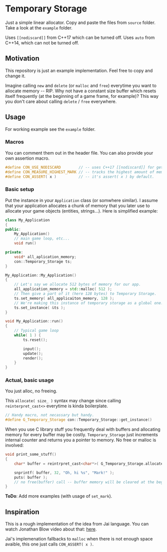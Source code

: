 # Temporary Storage

Just a simple linear allocator. Copy and paste the files from `source` folder. Take a look at the `example` folder.

Uses `[[nodiscard]]` from C++17 which can be turned off. Uses ``auto`` from C++14, which can not be turned off. 

## Motivation

This repository is just an example implementation. Feel free to copy and change it.

Imagine calling `new` and `delete` (or `malloc` and `free`) everytime you want to allocate memory -- RIP. Why not have a constant size buffer which resets itself frequently (at the beginning of a game frame, for example)? This way you don't care about calling `delete` / `free` everywhere. 

## Usage
For working example see the `example` folder.
### Macros
You can comment them out in the header file. You can also provide your own assertion macro.
```cpp
#define CON_USE_NODISCARD        // -- uses C++17 [[nodiscard]] for getters.
#define CON_MEASURE_HIGHEST_MARK // -- tracks the highest amount of memory used. Useful for determinaing how much memory your Temporary_Storage actually need.
#define CON_ASSERT( x )          // -- it's assert( x ) by default.
```

### Basic setup
Put the instance in your `Application` class (or somwhere similar). I assume that your application allocates a chunk of memory that you later use to allocate your game objects (entities, strings...). Here is simplified example:
```cpp
class My_Application
{
public:
    My_Application()
    // main game loop, etc...
    void run()

private:
    void* all_aplication_memory;
    con::Temporary_Storage ts;
}

My_Application::My_Application()
{
    // Let's say we allocate 512 bytes of memory for our app.
    all_application_memory = std::malloc( 512 );
    // Then give a part of it (here 128 bytes) to Temporary Storage.
    ts.set_memory( all_applicaiton_memory, 128 );
    // We're making this instance of temporary storage as a global one.
    ts.set_instance( &ts );
}

void My_Application::run()
{
    // Typical game loop
    while( 1 ) {
        ts.reset();

        input();
        update();
        render();
    }
}

```

### Actual, basic usage
You just alloc, no freeing.

This `allocate( size_ )` syntax may change since calling `reinterpret_cast<>` everytime is kinda boilerplate.

```cpp
// Handy macro, not necassary but handy.
#define G_Temporary_Storage con::Temporary_Storage::get_instance()
```
When you use C library stuff you frequently deal with buffers and allocating memory for every buffer may be costly. `Temporary_Storage` just increments internal counter and returns you a pointer to memory. No free or malloc is involved:
```cpp
void print_some_stuff() 
{
    char* buffer = reintrpret_cast<char*>( G_Temporary_Storage.allocate( sizeof( char ) * 32 ) );

    snprintf( buffer, 32, "Oh, hi %s", "Mark!" );
    puts( buffer );
    // no free(buffer) call -- buffer memory will be cleared at the beginning of the next frame
}
```
**ToDo**: Add more examples (with usage of `set_mark`).

## Inspiration
This is a rough implementation of the idea from Jai language. You can watch Jonathan Blow video about that: [here](https://www.youtube.com/watch?v=SSVHWrYG974&t=133s).

Jai's implemenation fallbacks to `malloc` when there is not enough space avaible, this one just calls `CON_ASSERT( x )`.